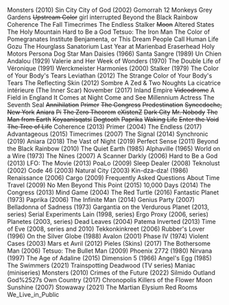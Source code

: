 Monsters (2010)
Sin City 
City of God (2002)
Gomorrah 
12 Monkeys
Grey Gardens
~~Upstream Color~~
girl interrupted
Beyond the Black Rainbow
Coherence
The Fall
Timecrimes
The Endless
Stalker
~~Moon~~
Altered States
The Holy Mountain
Hard to Be a God
Tetsuo: The Iron Man
The Color of Pomegranates
Institute Benjamenta, or This Dream People Call Human Life
Gozu
The Hourglass Sanatorium
Last Year at Marienbad
Eraserhead
Holy Motors
Persona
Dog Star Man
Daisies (1966)
Santa Sangre (1989)
Un Chien Andalou (1929)
Valerie and Her Week of Wonders (1970)
The Double Life of Véronique (1991)
Werckmeister Harmonies (2000)
Stalker (1979)
The Color of Your Body's Tears
Leviathan (2012)
The Strange Color of Your Body's Tears
The Reflecting Skin (2012)
Sombre
A Zed & Two Noughts
La cicatrice intérieure (The Inner Scar)
November (2017)
Inland Empire
~~Videodrome~~
A Field in England
It Comes at Night
Come and See
Millennium Actress
The Seventh Seal
~~Annihilation~~
~~Primer~~
~~The Congress~~
~~Predestination~~
~~Synecdoche, New York~~
~~Aniara~~
~~Pi~~
~~The Zero Theorem~~
~~eXistenZ~~
~~Dark City~~
~~Mr. Nobody~~
~~The Man from Earth~~
~~Koyaanisqatsi~~
~~Dogtooth~~
~~Paprika~~
~~Waking Life~~
~~Enter the Void~~
~~The Tree of Life~~
Coherence (2013)
Primer (2004)
The Endless (2017)
Advantageous (2015)
Timecrimes (2007)
The Signal (2014)
Synchronic (2019)
Aniara (2018)
The Vast of Night (2019)
Perfect Sense (2011)
Beyond the Black Rainbow (2010)
The Quiet Earth (1985)
Alphaville (1965)
World on a Wire (1973)
The Nines (2007)
A Scanner Darkly (2006)
Hard to Be a God (2013)
LFO: The Movie (2013)
PoaLo (2009)
Sleep Dealer (2008)
Teknolust (2002)
Code 46 (2003)
Natural City (2003)
Kin-dza-dza! (1986)
Renaissance (2006)
Cargo (2009)
Frequently Asked Questions About Time Travel (2009)
No Men Beyond This Point (2015)
10,000 Days (2014)
The Congress (2013)
Mind Game (2004)
The Red Turtle (2016)
Fantastic Planet (1973)
Paprika (2006)
The Infinite Man (2014)
Genius Party (2007)
Belladonna of Sadness (1973)
Gargantia on the Verdurous Planet (2013, series)
Serial Experiments Lain (1998, series)
Ergo Proxy (2006, series)
Planetes (2003, series)
Dead Leaves (2004)
Patema Inverted (2013)
Time of Eve (2008, series and 2010)
Tekkonkinkreet (2006)
Rubber's Lover (1996)
On the Silver Globe (1988)
Avalon (2001)
Phase IV (1974)
Violent Cases (2003)
Mars et Avril (2012)
Pieles (Skins) (2017)
The Bothersome Man (2006)
Tetsuo: The Bullet Man (2009)
Phoenix 2772 (1980) 
Nirvana (1997)
The Age of Adaline (2015)
Dimension 5 (1966)
Angel's Egg (1985)
The Swimmers (2021)
Trainspotting 
Deadwood (TV series)
Maniac (miniseries)
Monsters (2010)
Crimes of the Future (2022)
Silmido 
Outland 
God%2527s Own Country (2017)
Chronopolis 
Killers of the Flower Moon 
Sunshine (2007)
Stowaway (2021)
The Martian 
Elysium 
Red Rooms
We_Live_in_Public